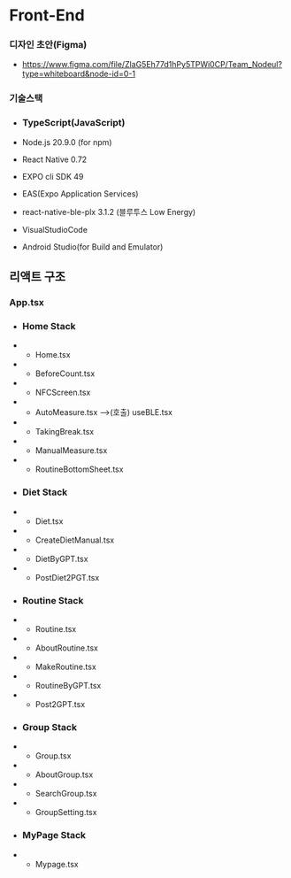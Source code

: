 # Front-End
### 디자인 초안(Figma)
- https://www.figma.com/file/ZlaG5Eh77d1hPy5TPWi0CP/Team_Nodeul?type=whiteboard&node-id=0-1
### 기술스택
- ### TypeScript(JavaScript)
- Node.js 20.9.0 (for npm)

- React Native 0.72
- EXPO cli SDK 49
- EAS(Expo Application Services)
- react-native-ble-plx 3.1.2 (블루투스 Low Energy)
- VisualStudioCode
- Android Studio(for Build and Emulator)





## 리액트 구조
### App.tsx
- ### Home Stack
- - Home.tsx
- - BeforeCount.tsx
- - NFCScreen.tsx
- - AutoMeasure.tsx  -->(호출) useBLE.tsx
- - TakingBreak.tsx
- - ManualMeasure.tsx
- - RoutineBottomSheet.tsx
- ### Diet Stack
- - Diet.tsx
- - CreateDietManual.tsx
- - DietByGPT.tsx
- - PostDiet2PGT.tsx
- ### Routine Stack
- - Routine.tsx
- - AboutRoutine.tsx
- - MakeRoutine.tsx
- - RoutineByGPT.tsx
- - Post2GPT.tsx
- ### Group Stack
- - Group.tsx
- - AboutGroup.tsx
- - SearchGroup.tsx
- - GroupSetting.tsx
- ### MyPage Stack
- - Mypage.tsx